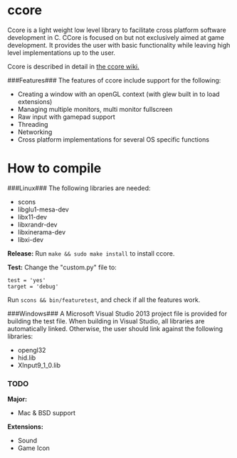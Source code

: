 ccore
=====

Ccore is a light weight low level library to facilitate cross platform software development in C. CCore is focused on but not exclusively aimed at game development. It provides the user with basic functionality while leaving high level implementations up to the user.

Ccore is described in detail in [the ccore wiki.](../../wiki)

###Features###
The features of ccore include support for the following:
- Creating a window with an openGL context (with glew built in to load extensions)
- Managing multiple monitors, multi monitor fullscreen
- Raw input with gamepad support
- Threading
- Networking
- Cross platform implementations for several OS specific functions

How to compile
==============
###Linux###
The following libraries are needed:
- scons
- libglu1-mesa-dev
- libx11-dev
- libxrandr-dev
- libxinerama-dev
- libxi-dev

**Release:**
Run `make && sudo make install` to install ccore.

**Test:**
Change the "custom.py" file to:

<pre><code>test = 'yes'<br\>
target = 'debug'
</code></pre>

Run <code>scons && bin/featuretest</code>, and check if all the features work.

###Windows###
A Microsoft Visual Studio 2013 project file is provided for building the test file.
When building in Visual Studio, all libraries are automatically linked. Otherwise, the user should link against the following libraries:
- opengl32
- hid.lib
- XInput9_1_0.lib

### TODO ###
**Major:**
- Mac & BSD support

**Extensions:**
- Sound
- Game Icon
